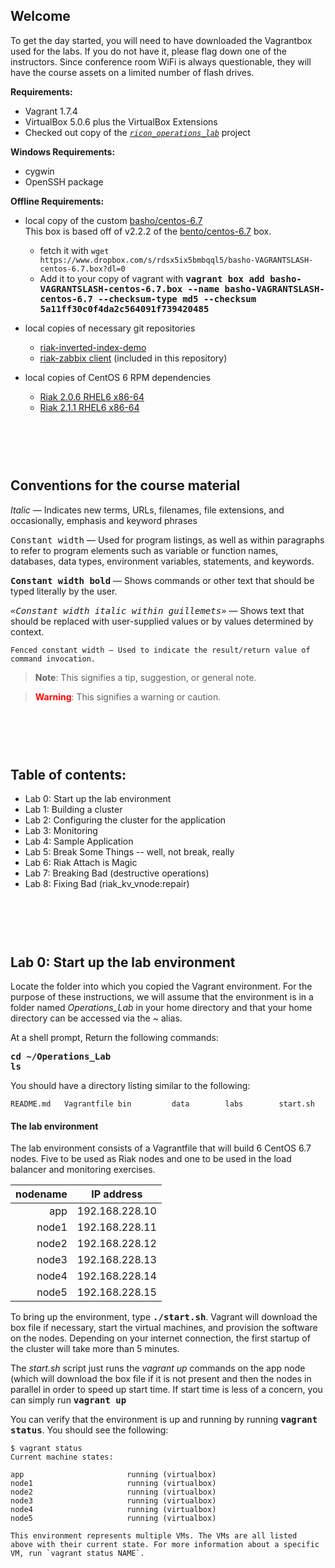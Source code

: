 Welcome
----
To get the day started, you will need to have downloaded the Vagrantbox used for the labs.  If you do not have it, please flag down one of the instructors.  Since conference room WiFi is always questionable, they will have the course assets on a limited number of flash drives.

**Requirements:**

* Vagrant 1.7.4
* VirtualBox 5.0.6 plus the VirtualBox Extensions
* Checked out copy of the [*`ricon_operations_lab`*](http://github.com/basho-labs/ricon_operations_lab) project

**Windows Requirements:**

* cygwin
* OpenSSH package

**Offline Requirements:**

* local copy of the custom [basho/centos-6.7](https://www.dropbox.com/s/rdsx5ix5bmbqql5/basho-VAGRANTSLASH-centos-6.7.box?dl=0)  
    This box is based off of v2.2.2 of the [bento/centos-6.7](https://atlas.hashicorp.com/bento/boxes/centos-6.7) box.

    * fetch it with `wget https://www.dropbox.com/s/rdsx5ix5bmbqql5/basho-VAGRANTSLASH-centos-6.7.box?dl=0`
    * Add it to your copy of vagrant with **<span style="font-family:monospace">vagrant box add basho-VAGRANTSLASH-centos-6.7.box --name basho-VAGRANTSLASH-centos-6.7 --checksum-type md5 --checksum 5a11ff30c0f4da2c564091f739420485</span>**


* local copies of necessary git repositories

    * [riak-inverted-index-demo](https://github.com/drewkerrigan/riak-inverted-index-demo)
    * [riak-zabbix client](https://github.com/basho/riak-zabbix) (included in this repository)


* local copies of CentOS 6 RPM dependencies

    * [Riak 2.0.6 RHEL6 x86-64](http://s3.amazonaws.com/downloads.basho.com/riak/2.0/2.0.6/rhel/6/riak-2.0.6-1.el6.x86_64.rpm)
    * [Riak 2.1.1 RHEL6 x86-64](http://s3.amazonaws.com/downloads.basho.com/riak/2.1/2.1.1/rhel/6/riak-2.1.1-1.el6.x86_64.rpm)


<br /><br /><br />
Conventions for the course material
-----

*Italic* — Indicates new terms, URLs, filenames, file extensions, and occasionally, emphasis and keyword phrases

<span style="font-family:monospace">Constant width</span> — Used for program listings, as well as within paragraphs to refer to program elements such as variable or function names, databases, data types, environment variables, statements, and keywords.

**<span style="font-family:monospace">Constant width bold</span>** — Shows commands or other text that should be typed literally by the user.

*<span style="font-family:monospace">«Constant width italic within guillemets»</span>* —
Shows text that should be replaced with user-supplied values or by values determined by context.

```
Fenced constant width — Used to indicate the result/return value of
command invocation.
```

> **Note**: This signifies a tip, suggestion, or general note.  

<span style="display:none">---</span>

> **<span style="color:red">Warning</span>**: This signifies a warning or caution.

<br /><br /><br />
Table of contents:
-----

* Lab 0: Start up the lab environment
* Lab 1: Building a cluster
* Lab 2: Configuring the cluster for the application
* Lab 3: Monitoring
* Lab 4: Sample Application
* Lab 5: Break Some Things -- well, not break, really
* Lab 6: Riak Attach is Magic
* Lab 7: Breaking Bad (destructive operations)
* Lab 8: Fixing Bad (riak_kv_vnode:repair)


<br /><br /><br />
Lab 0: Start up the lab environment
---

Locate the folder into which you copied the Vagrant environment.  For the purpose of these instructions, we will assume that the environment is in a folder named *Operations_Lab* in your home directory and that your home directory can be accessed via the *~* alias.
 

At a shell prompt, Return the following commands:

**<span style="font-family:monospace">cd ~/Operations_Lab</span>**  
**<span style="font-family:monospace">ls</span>**

You should have a directory listing similar to the following:

```
README.md   Vagrantfile bin         data        labs        start.sh
```

#### The lab environment
The lab environment consists of a Vagrantfile that will build 6 CentOS 6.7 nodes.  Five to be used as Riak nodes and one to be used in the load balancer and monitoring exercises.

| nodename | IP address     |
| -------: | -------------- |
| app      | 192.168.228.10 |
| node1    | 192.168.228.11 |
| node2    | 192.168.228.12 |
| node3    | 192.168.228.13 |
| node4    | 192.168.228.14 |
| node5    | 192.168.228.15 |

To bring up the environment, type **<span style="font-family:monospace">./start.sh</span>**. Vagrant will download the box file if necessary, start the virtual machines, and provision the software on the nodes.  Depending on your internet connection, the first startup of the cluster will take more than 5 minutes.

The *start.sh* script just runs the *vagrant up* commands on the app node (which will download the box file if it is not present and then the nodes in parallel in order to speed up start time.  If start time is less of a concern, you can simply run **<span style="font-family:monospace">vagrant up</span>**

You can verify that the environment is up and running by running **<span style="font-family:monospace">vagrant status</span>**.  You should see the following:

```
$ vagrant status
Current machine states:

app                       running (virtualbox)
node1                     running (virtualbox)
node2                     running (virtualbox)
node3                     running (virtualbox)
node4                     running (virtualbox)
node5                     running (virtualbox)

This environment represents multiple VMs. The VMs are all listed
above with their current state. For more information about a specific
VM, run `vagrant status NAME`.
```

